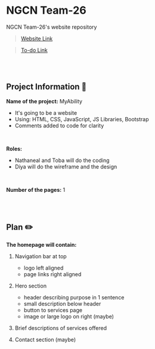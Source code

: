# NGCN Team-26

NGCN Team-26's website repository

>  [Website Link](https://hadeelsala7.github.io/team-26/)

>  [To-do Link](https://github.com/hadeelsala7/team-26/blob/main/To-do.md)

<br><br> <!-- Just line breaks -->

## Project Information 📜
**Name of the project:** MyAbility
- It's going to be a website 
- Using: HTML, CSS, JavaScript, JS Libraries, Bootstrap
- Comments added to code for clarity 

<br>

**Roles:**
- Nathaneal and Toba will do the coding 
- Diya will do the wireframe and the design 

<br>

**Number of the pages:** 1

<br><br> <!-- Just line breaks -->

## Plan ✏️

**The homepage will contain:**

1) Navigation bar at top 
    * logo left aligned
    * page links right aligned

2) Hero section 
   * header describing purpose in 1 sentence 
   * small description below header
   * button to services page 
   * image or large logo on right (maybe)

3) Brief descriptions of services offered 

4) Contact section (maybe) 

<br><br> <!-- Just line breaks -->

<!-- (Not needed?)
Nathaneal and Toba's skills:
- Web development
-->
